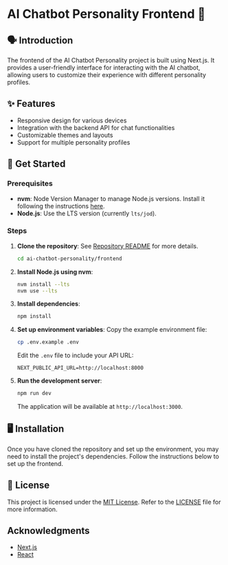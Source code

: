 # AI Chatbot Personality Frontend 🤖

## 🗣 Introduction
The frontend of the AI Chatbot Personality project is built using Next.js. It provides a user-friendly interface for interacting with the AI chatbot, allowing users to customize their experience with different personality profiles.

## ✨ Features
- Responsive design for various devices
- Integration with the backend API for chat functionalities
- Customizable themes and layouts
- Support for multiple personality profiles

## 🚀 Get Started

### Prerequisites
- **nvm**: Node Version Manager to manage Node.js versions. Install it following the instructions [here](https://github.com/nvm-sh/nvm#installing-and-updating).
- **Node.js**: Use the LTS version (currently `lts/jod`).

### Steps

1. **Clone the repository**:
   See [Repository README](../README.md) for more details.
   ```bash
   cd ai-chatbot-personality/frontend
   ```

1. **Install Node.js using nvm**:
   ```bash
   nvm install --lts
   nvm use --lts
   ```

2. **Install dependencies**:
   ```bash
   npm install
   ```

3. **Set up environment variables**:
   Copy the example environment file:
   ```bash
   cp .env.example .env
   ```

   Edit the `.env` file to include your API URL:
   ```plaintext
   NEXT_PUBLIC_API_URL=http://localhost:8000
   ```

4. **Run the development server**:
   ```bash
   npm run dev
   ```

   The application will be available at `http://localhost:3000`.

## 🖥 Installation
Once you have cloned the repository and set up the environment, you may need to install the project's dependencies. Follow the instructions below to set up the frontend.

## 🚨 License
This project is licensed under the [MIT License](https://opensource.org/license/mit/). Refer to the [LICENSE](../LICENSE) file for more information.

## Acknowledgments
- [Next.js](https://nextjs.org/)
- [React](https://reactjs.org/)